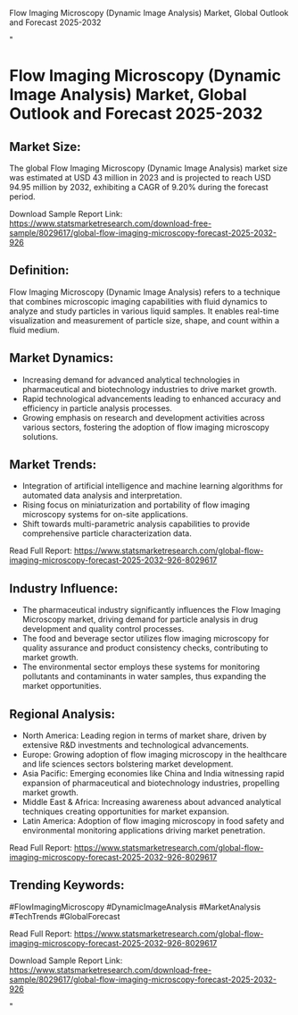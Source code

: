 Flow Imaging Microscopy (Dynamic Image Analysis) Market, Global Outlook and Forecast 2025-2032

"<h1>Flow Imaging Microscopy (Dynamic Image Analysis) Market, Global Outlook and Forecast 2025-2032</h1>

<h2>Market Size:</h2>
<p>The global Flow Imaging Microscopy (Dynamic Image Analysis) market size was estimated at USD 43 million in 2023 and is projected to reach USD 94.95 million by 2032, exhibiting a CAGR of 9.20% during the forecast period.</p>
<p>Download Sample Report Link: <a href='https://www.statsmarketresearch.com/download-free-sample/8029617/global-flow-imaging-microscopy-forecast-2025-2032-926'>https://www.statsmarketresearch.com/download-free-sample/8029617/global-flow-imaging-microscopy-forecast-2025-2032-926</a></p>

<h2>Definition:</h2>
<p>Flow Imaging Microscopy (Dynamic Image Analysis) refers to a technique that combines microscopic imaging capabilities with fluid dynamics to analyze and study particles in various liquid samples. It enables real-time visualization and measurement of particle size, shape, and count within a fluid medium.</p>

<h2>Market Dynamics:</h2>
<ul>
    <li>Increasing demand for advanced analytical technologies in pharmaceutical and biotechnology industries to drive market growth.</li>
    <li>Rapid technological advancements leading to enhanced accuracy and efficiency in particle analysis processes.</li>
    <li>Growing emphasis on research and development activities across various sectors, fostering the adoption of flow imaging microscopy solutions.</li>
</ul>

<h2>Market Trends:</h2>
<ul>
    <li>Integration of artificial intelligence and machine learning algorithms for automated data analysis and interpretation.</li>
    <li>Rising focus on miniaturization and portability of flow imaging microscopy systems for on-site applications.</li>
    <li>Shift towards multi-parametric analysis capabilities to provide comprehensive particle characterization data.</li>
</ul>
<p>Read Full Report: <a href='https://www.statsmarketresearch.com/global-flow-imaging-microscopy-forecast-2025-2032-926-8029617'>https://www.statsmarketresearch.com/global-flow-imaging-microscopy-forecast-2025-2032-926-8029617</a></p>

<h2>Industry Influence:</h2>
<ul>
    <li>The pharmaceutical industry significantly influences the Flow Imaging Microscopy market, driving demand for particle analysis in drug development and quality control processes.</li>
    <li>The food and beverage sector utilizes flow imaging microscopy for quality assurance and product consistency checks, contributing to market growth.</li>
    <li>The environmental sector employs these systems for monitoring pollutants and contaminants in water samples, thus expanding the market opportunities.</li>
</ul>

<h2>Regional Analysis:</h2>
<ul>
    <li>North America: Leading region in terms of market share, driven by extensive R&D investments and technological advancements.</li>
    <li>Europe: Growing adoption of flow imaging microscopy in the healthcare and life sciences sectors bolstering market development.</li>
    <li>Asia Pacific: Emerging economies like China and India witnessing rapid expansion of pharmaceutical and biotechnology industries, propelling market growth.</li>
    <li>Middle East & Africa: Increasing awareness about advanced analytical techniques creating opportunities for market expansion.</li>
    <li>Latin America: Adoption of flow imaging microscopy in food safety and environmental monitoring applications driving market penetration.</li>
</ul>
<p>Read Full Report: <a href='https://www.statsmarketresearch.com/global-flow-imaging-microscopy-forecast-2025-2032-926-8029617'>https://www.statsmarketresearch.com/global-flow-imaging-microscopy-forecast-2025-2032-926-8029617</a></p>

<h2>Trending Keywords:</h2>
#FlowImagingMicroscopy #DynamicImageAnalysis #MarketAnalysis #TechTrends #GlobalForecast

<p>Read Full Report: <a href='https://www.statsmarketresearch.com/global-flow-imaging-microscopy-forecast-2025-2032-926-8029617'>https://www.statsmarketresearch.com/global-flow-imaging-microscopy-forecast-2025-2032-926-8029617</a></p>
<p>Download Sample Report Link: <a href='https://www.statsmarketresearch.com/download-free-sample/8029617/global-flow-imaging-microscopy-forecast-2025-2032-926'>https://www.statsmarketresearch.com/download-free-sample/8029617/global-flow-imaging-microscopy-forecast-2025-2032-926</a></p>"
